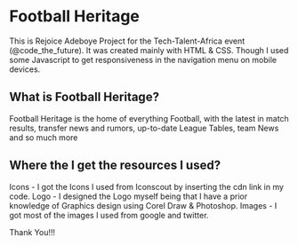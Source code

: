# Football Heritage

This is Rejoice Adeboye Project for the Tech-Talent-Africa event (@code_the_future).
It was created mainly with HTML & CSS.
Though I used some Javascript to get responsiveness in the navigation menu on mobile devices.

## What is Football Heritage?

Football Heritage is the home of everything Football, with the latest in match results, transfer news and rumors, up-to-date League Tables, team News and so much more

## Where the I get the resources I used?

Icons - I got the Icons I used from Iconscout by inserting the cdn link in my code.
Logo - I designed the Logo myself being that I have a prior knowledge of Graphics design using Corel Draw & Photoshop.
Images - I got most of the images I used from google and twitter.

Thank You!!!
